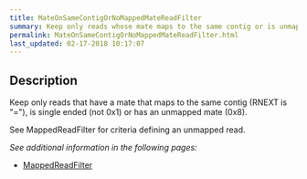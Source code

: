 ```yaml
---
title: MateOnSameContigOrNoMappedMateReadFilter
summary: Keep only reads whose mate maps to the same contig or is unmapped
permalink: MateOnSameContigOrNoMappedMateReadFilter.html
last_updated: 02-17-2018 10:17:07
---
```


## Description

Keep only reads that have a mate that maps to the same contig (RNEXT is "="), is single ended (not 0x1) or has an unmapped mate (0x8).

 <p>See MappedReadFilter for criteria defining an unmapped read.</p>

<i>See additional information in the following pages:</i>

- [MappedReadFilter](MappedReadFilter.html)

